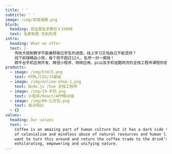 ```yaml
---
title: ' '
subtitle: ' '
image: /img/前端海报.png
blurb:
  heading: 现在报名学费仅￥15000
  text: 名额有限 先到先得
intro:
  heading: What we offer
  text: |-
    传统大班制教学不能兼顾每位学生的进度。线上学习又怕自己不能坚持？
    线下前端精品小班，每个班不超过12人，名师一对一面授！
    跨平台手机应用开发、微信小程序、网络应用、pc以及手机炫酷网页的全栈工程师课程你值得拥有！
products:
  - image: /img/html5.png
    text: HTML/CSS/JS基础
  - image: /img/online-shop-1.png
    text: Node.js /Vue 全栈工程师
  - image: /img/19-手机.png
    text: 小程序/React/APP移动端
  - image: /img/09-公文包.png
    text: 面试培训
  - {}
values:
  heading: Our values
  text: >-
    Coffee is an amazing part of human culture but it has a dark side too – one
    of colonialism and mindless abuse of natural resources and human lives. We
    want to turn this around and return the coffee trade to the drink’s
    exhilarating, empowering and unifying nature.
---
```


